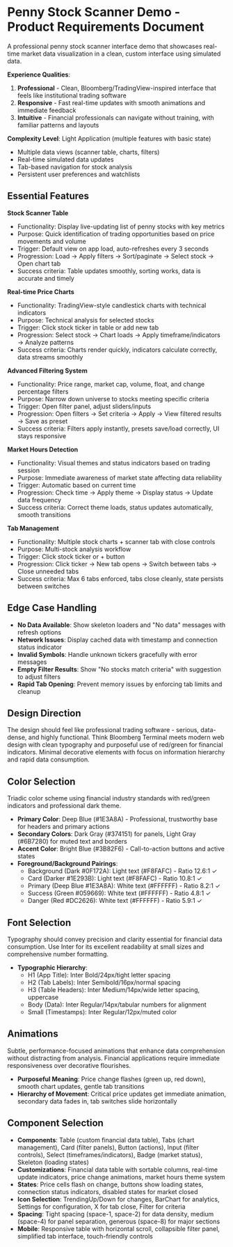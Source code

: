 # Penny Stock Scanner Demo - Product Requirements Document

A professional penny stock scanner interface demo that showcases real-time market data visualization in a clean, custom interface using simulated data.

**Experience Qualities**:
1. **Professional** - Clean, Bloomberg/TradingView-inspired interface that feels like institutional trading software
2. **Responsive** - Fast real-time updates with smooth animations and immediate feedback
3. **Intuitive** - Financial professionals can navigate without training, with familiar patterns and layouts

**Complexity Level**: Light Application (multiple features with basic state)
- Multiple data views (scanner table, charts, filters)
- Real-time simulated data updates
- Tab-based navigation for stock analysis
- Persistent user preferences and watchlists

## Essential Features

**Stock Scanner Table**
- Functionality: Display live-updating list of penny stocks with key metrics
- Purpose: Quick identification of trading opportunities based on price movements and volume
- Trigger: Default view on app load, auto-refreshes every 3 seconds
- Progression: Load → Apply filters → Sort/paginate → Select stock → Open chart tab
- Success criteria: Table updates smoothly, sorting works, data is accurate and timely

**Real-time Price Charts** 
- Functionality: TradingView-style candlestick charts with technical indicators
- Purpose: Technical analysis for selected stocks
- Trigger: Click stock ticker in table or add new tab
- Progression: Select stock → Chart loads → Apply timeframe/indicators → Analyze patterns
- Success criteria: Charts render quickly, indicators calculate correctly, data streams smoothly

**Advanced Filtering System**
- Functionality: Price range, market cap, volume, float, and change percentage filters
- Purpose: Narrow down universe to stocks meeting specific criteria
- Trigger: Open filter panel, adjust sliders/inputs
- Progression: Open filters → Set criteria → Apply → View filtered results → Save as preset
- Success criteria: Filters apply instantly, presets save/load correctly, UI stays responsive

**Market Hours Detection**
- Functionality: Visual themes and status indicators based on trading session
- Purpose: Immediate awareness of market state affecting data reliability
- Trigger: Automatic based on current time
- Progression: Check time → Apply theme → Display status → Update data frequency
- Success criteria: Correct theme loads, status updates automatically, smooth transitions

**Tab Management**
- Functionality: Multiple stock charts + scanner tab with close controls
- Purpose: Multi-stock analysis workflow
- Trigger: Click stock ticker or + button
- Progression: Click ticker → New tab opens → Switch between tabs → Close unneeded tabs
- Success criteria: Max 6 tabs enforced, tabs close cleanly, state persists between switches

## Edge Case Handling

- **No Data Available**: Show skeleton loaders and "No data" messages with refresh options
- **Network Issues**: Display cached data with timestamp and connection status indicator  
- **Invalid Symbols**: Handle unknown tickers gracefully with error messages
- **Empty Filter Results**: Show "No stocks match criteria" with suggestion to adjust filters
- **Rapid Tab Opening**: Prevent memory issues by enforcing tab limits and cleanup

## Design Direction

The design should feel like professional trading software - serious, data-dense, and highly functional. Think Bloomberg Terminal meets modern web design with clean typography and purposeful use of red/green for financial indicators. Minimal decorative elements with focus on information hierarchy and rapid data consumption.

## Color Selection

Triadic color scheme using financial industry standards with red/green indicators and professional dark theme.

- **Primary Color**: Deep Blue (#1E3A8A) - Professional, trustworthy base for headers and primary actions  
- **Secondary Colors**: Dark Gray (#374151) for panels, Light Gray (#6B7280) for muted text and borders
- **Accent Color**: Bright Blue (#3B82F6) - Call-to-action buttons and active states
- **Foreground/Background Pairings**: 
  - Background (Dark #0F172A): Light text (#F8FAFC) - Ratio 12.6:1 ✓
  - Card (Darker #1E293B): Light text (#F8FAFC) - Ratio 10.8:1 ✓  
  - Primary (Deep Blue #1E3A8A): White text (#FFFFFF) - Ratio 8.2:1 ✓
  - Success (Green #059669): White text (#FFFFFF) - Ratio 4.8:1 ✓
  - Danger (Red #DC2626): White text (#FFFFFF) - Ratio 5.9:1 ✓

## Font Selection

Typography should convey precision and clarity essential for financial data consumption. Use Inter for its excellent readability at small sizes and comprehensive number formatting.

- **Typographic Hierarchy**:
  - H1 (App Title): Inter Bold/24px/tight letter spacing  
  - H2 (Tab Labels): Inter Semibold/16px/normal spacing
  - H3 (Table Headers): Inter Medium/14px/wide letter spacing, uppercase
  - Body (Data): Inter Regular/14px/tabular numbers for alignment
  - Small (Timestamps): Inter Regular/12px/muted color

## Animations

Subtle, performance-focused animations that enhance data comprehension without distracting from analysis. Financial applications require immediate responsiveness over decorative flourishes.

- **Purposeful Meaning**: Price change flashes (green up, red down), smooth chart updates, gentle tab transitions
- **Hierarchy of Movement**: Critical price updates get immediate animation, secondary data fades in, tab switches slide horizontally

## Component Selection

- **Components**: Table (custom financial data table), Tabs (chart management), Card (filter panels), Button (actions), Input (filter controls), Select (timeframes/indicators), Badge (market status), Skeleton (loading states)
- **Customizations**: Financial data table with sortable columns, real-time update indicators, price change animations, market hours theme system
- **States**: Price cells flash on change, buttons show loading states, connection status indicators, disabled states for market closed
- **Icon Selection**: TrendingUp/Down for changes, BarChart for analytics, Settings for configuration, X for tab close, Filter for criteria
- **Spacing**: Tight spacing (space-1, space-2) for data density, medium (space-4) for panel separation, generous (space-8) for major sections  
- **Mobile**: Responsive table with horizontal scroll, collapsible filter panel, simplified tab interface, touch-friendly controls